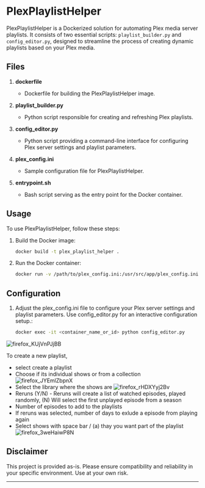 # PlexPlaylistHelper

PlexPlaylistHelper is a Dockerized solution for automating Plex media server playlists. It consists of two essential scripts: `playlist_builder.py` and `config_editor.py`, designed to streamline the process of creating dynamic playlists based on your Plex media.

## Files

1. **dockerfile**
    - Dockerfile for building the PlexPlaylistHelper image.

2. **playlist_builder.py**
    - Python script responsible for creating and refreshing Plex playlists.

3. **config_editor.py**
    - Python script providing a command-line interface for configuring Plex server settings and playlist parameters.

4. **plex_config.ini**
    - Sample configuration file for PlexPlaylistHelper.

5. **entrypoint.sh**
    - Bash script serving as the entry point for the Docker container.

## Usage

To use PlexPlaylistHelper, follow these steps:

1. Build the Docker image:
    ```bash
    docker build -t plex_playlist_helper .
    ```

2. Run the Docker container:
    ```bash
    docker run -v /path/to/plex_config.ini:/usr/src/app/plex_config.ini -v /path/to/cron/schedule:/etc/cron.d/plex_playlist_cron -it plex_playlist_helper
    ```

## Configuration

1. Adjust the plex_config.ini file to configure your Plex server settings and playlist parameters. Use config_editor.py for an interactive configuration setup.:
    ```bash
    docker exec -it <container_name_or_id> python config_editor.py    
    ```

![firefox_KUjVnPJjBB](https://github.com/desatur8/PlexPlaylistDocker/assets/53003698/a5cd58d6-fbb8-4d2e-8d1a-f3dfa59b10f9)

   To create a new playlist,
   - select create a playlist
   - Choose if its individual shows or from a collection
![firefox_JYEmlZbpnX](https://github.com/desatur8/PlexPlaylistDocker/assets/53003698/20b2a716-804e-41f3-9eac-6d447096e9a8)
   - Select the library where the shows are
![firefox_rHDXYyj2Bv](https://github.com/desatur8/PlexPlaylistDocker/assets/53003698/9b54f41d-cd14-4e8c-957c-5d90d1cdd5bd)
   - Reruns (Y/N) - Reruns will create a list of watched episodes, played randomly, (N) Will select the first unplayed episode from a season
   - Number of episodes to add to the playlists
   - If reruns was selected, number of days to exlude a episode from playing again
   - Select shows with space bar / (a) thay you want part of the playlist
![firefox_3weHaiwP8N](https://github.com/desatur8/PlexPlaylistDocker/assets/53003698/8138aa81-99e1-4afe-be5e-8fe1c4f96f40)



## Disclaimer

This project is provided as-is. Please ensure compatibility and reliability in your specific environment. Use at your own risk.

---


